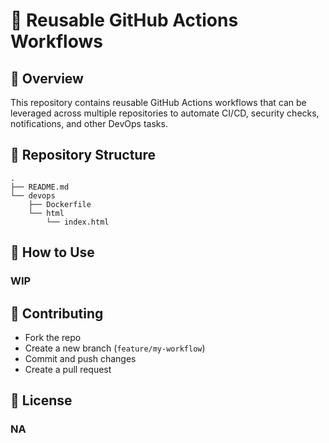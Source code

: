 # 📌 Reusable GitHub Actions Workflows

## 📜 Overview
This repository contains reusable GitHub Actions workflows that can be leveraged across multiple repositories to automate CI/CD, security checks, notifications, and other DevOps tasks.

## 📂 Repository Structure
```
.
├── README.md
└── devops
    ├── Dockerfile
    └── html
        └── index.html
```

## 🚀 How to Use
### WIP


## 🤝 Contributing
- Fork the repo
- Create a new branch (`feature/my-workflow`)
- Commit and push changes
- Create a pull request

## 📄 License
### NA
